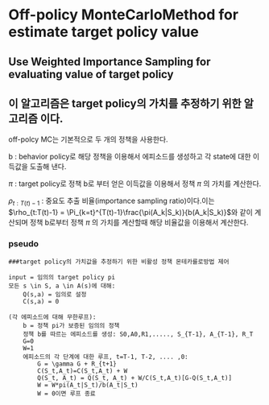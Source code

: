 # Off-policy MonteCarloMethod for estimate target policy value
## Use Weighted Importance Sampling for evaluating value of target policy
## 이 알고리즘은 target policy의 가치를 추정하기 위한 알고리즘 이다.

off-polcy MC는 기본적으로 두 개의 정책을 사용한다.

b : behavior policy로 해당 정책을 이용해서 에피소드를 생성하고 각 state에 대한 이득값을 도출해 낸다.

$\pi$ : target policy로 정책 b로 부터 얻은 이득값을 이용해서 정책 $\pi$ 의 가치를 계산한다. 

$\rho_{t:T(t)-1}$ : 중요도 추출 비율(importance sampling ratio)이다.이는 $\rho_{t:T(t)-1} = \Pi_{k=t}^{T(t)-1}\frac{\pi(A_k|S_k)}{b(A_k|S_k)}$와 같이 계산되며 
정책 b로부터 정책 $\pi$ 의 가치를 계산할때 해당 비율값을 이용해서 계산한다.



### pseudo
```
###target policy의 가치값을 추정하기 위한 비활성 정책 몬테카를로방법 제어

input = 임의의 target policy pi 
모든 s \in S, a \in A(s)에 대해:
	Q(s,a) = 임의로 설정
    C(s,a) = 0
  
(각 에피소드에 대해 무한루프):
	b = 정책 pi가 보증된 임의의 정책
    정책 b를 따르는 에피소드를 생성: S0,A0,R1,....., S_{T-1}, A_{T-1}, R_T
    G=0
    W=1
    에피소드의 각 단계에 대한 루프, t=T-1, T-2, .... ,0:
    	G = \gamma G + R_{t+1}
        C(S_t,A_t)=C(S_t,A_t) + W
        Q(S_t, A_t) = Q(S_t, A_t) + W/C(S_t,A_t)[G-Q(S_t,A_t)]
        W = W*pi(A_t|S_t)/b(A_t|S_t)
        W = 0이면 루프 종료 
  	
```
